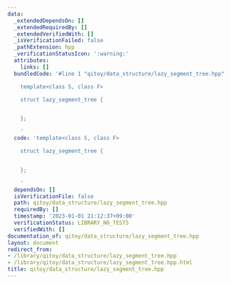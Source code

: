 ```yaml
---
data:
  _extendedDependsOn: []
  _extendedRequiredBy: []
  _extendedVerifiedWith: []
  _isVerificationFailed: false
  _pathExtension: hpp
  _verificationStatusIcon: ':warning:'
  attributes:
    links: []
  bundledCode: '#line 1 "qitoy/data_structure/lazy_segment_tree.hpp"

    template<class S, class F>

    struct lazy_segment_tree {


    };

    '
  code: 'template<class S, class F>

    struct lazy_segment_tree {


    };

    '
  dependsOn: []
  isVerificationFile: false
  path: qitoy/data_structure/lazy_segment_tree.hpp
  requiredBy: []
  timestamp: '2023-01-01 21:12:37+09:00'
  verificationStatus: LIBRARY_NO_TESTS
  verifiedWith: []
documentation_of: qitoy/data_structure/lazy_segment_tree.hpp
layout: document
redirect_from:
- /library/qitoy/data_structure/lazy_segment_tree.hpp
- /library/qitoy/data_structure/lazy_segment_tree.hpp.html
title: qitoy/data_structure/lazy_segment_tree.hpp
---
```

